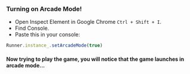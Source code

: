 ### Turning on Arcade Mode!
- Open Inspect Element in Google Chrome `Ctrl + Shift + I`.
- Find Console.
- Paste this in your console:
 ```js
Runner.instance_.setArcadeMode(true)
```
#### Now trying to play the game, you will notice that the game launches in arcade mode...
